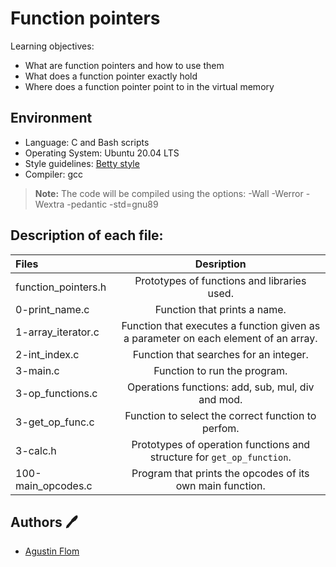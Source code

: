 # Function pointers

Learning objectives:

* What are function pointers and how to use them
* What does a function pointer exactly hold
* Where does a function pointer point to in the virtual memory

## Environment

* Language: C and Bash scripts
* Operating System: Ubuntu 20.04 LTS
* Style guidelines: [Betty style](https://github.com/holbertonschool/Betty/wiki)
* Compiler: gcc 
 > **Note:** The code will be compiled using the options: -Wall -Werror -Wextra -pedantic -std=gnu89

## Description of each file:

 | Files          |Desription
 |:----------------|:-------------------------------:|
 |function_pointers.h |Prototypes of functions and libraries used.
 |0-print_name.c |Function that prints a name.
 |1-array_iterator.c |Function that executes a function given as a parameter on each element of an array.
 |2-int_index.c |Function that searches for an integer.
 |3-main.c |Function to run the program.
 |3-op_functions.c |Operations functions: add, sub, mul, div and mod.
 |3-get_op_func.c |Function to select the correct function to perfom.
 |3-calc.h |Prototypes of operation functions and structure for ``get_op_function``.
 |100-main_opcodes.c |Program that prints the opcodes of its own main function.

## Authors :pen:

 * [Agustin Flom](https://www.linkedin.com/in/agustin-f/)
